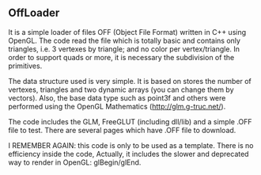 OffLoader
-------------

It is a simple loader of files OFF (Object File Format) written in C++ using OpenGL. The code read the file which is totally basic and contains only triangles, i.e. 3 vertexes by triangle; and no color per vertex/triangle. In order to support quads or more, it is necessary the subdivision of the primitives.

The data structure used is very simple. It is based on stores the number of vertexes, triangles and two dynamic arrays (you can change them by vectors). Also, the base data type such as point3f and others were performed using the OpenGL Mathematics (http://glm.g-truc.net/).

The code includes the GLM, FreeGLUT (including dll/lib) and a simple .OFF file to test. There are several pages which have .OFF file to download.

I REMEMBER AGAIN: this code is only to be used as a template. There is no efficiency inside the code, Actually, it includes the slower and deprecated way to render in OpenGL: glBegin/glEnd.
